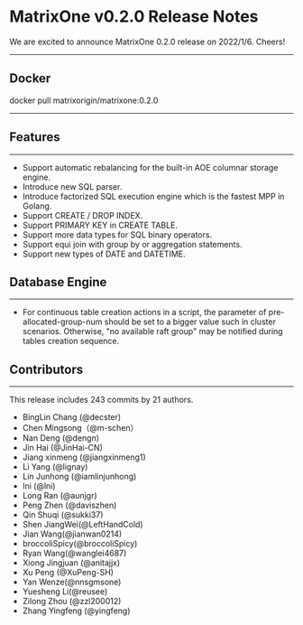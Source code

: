 # **MatrixOne v0.2.0 Release Notes**

We are excited to announce MatrixOne 0.2.0 release on 2022/1/6. Cheers!

***

## **Docker**

docker pull matrixorigin/matrixone:0.2.0

***

## **Features**

***

* Support automatic rebalancing for the built-in AOE columnar storage engine.
* Introduce new SQL parser.
* Introduce factorized SQL execution engine which is the fastest MPP in Golang.
* Support CREATE / DROP INDEX.
* Support PRIMARY KEY in CREATE TABLE.
* Support more data types for SQL binary operators.
* Support equi join with group by or aggregation statements.
* Support new types of DATE and DATETIME.

## **Database Engine**

***

* For continuous table creation actions in a script, the parameter of pre-allocated-group-num should be set to a bigger value such in cluster scenarios. Otherwise, "no available raft group" may be notified during tables creation sequence.

## **Contributors**

***
This release includes 243 commits by 21 authors.

* BingLin Chang (@decster)
* Chen Mingsong（@m-schen）
* Nan Deng (@dengn)
* Jin Hai (@JinHai-CN)
* Jiang xinmeng (@jiangxinmeng1)
* Li Yang (@lignay)
* Lin Junhong (@iamlinjunhong)
* lni (@lni)
* Long Ran (@aunjgr)
* Peng Zhen (@daviszhen)
* Qin Shuqi (@sukki37)
* Shen JiangWei(@LeftHandCold)
* Jian Wang(@jianwan0214)
* broccoliSpicy(@broccoliSpicy)
* Ryan Wang(@wanglei4687)
* Xiong Jingjuan (@anitajjx)
* Xu Peng (@XuPeng-SH)
* Yan Wenze(@nnsgmsone)
* Yuesheng Li(@reusee)
* Zilong Zhou (@zzl200012)
* Zhang Yingfeng (@yingfeng)
